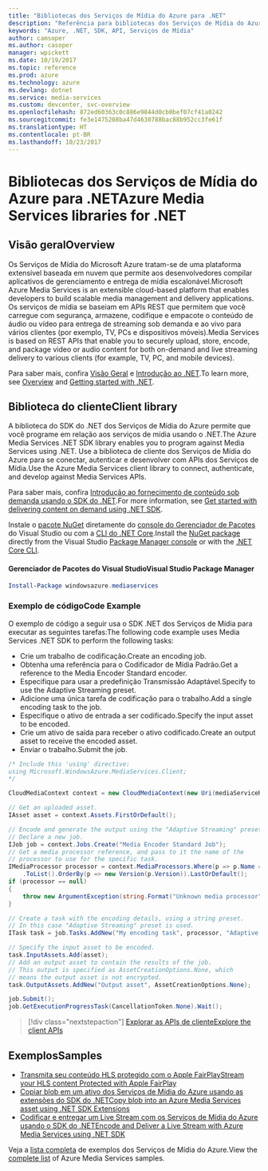```yaml
---
title: "Bibliotecas dos Serviços de Mídia do Azure para .NET"
description: "Referência para bibliotecas dos Serviços de Mídia do Azure para .NET"
keywords: "Azure, .NET, SDK, API, Serviços de Mídia"
author: camsoper
ms.author: casoper
manager: wpickett
ms.date: 10/19/2017
ms.topic: reference
ms.prod: azure
ms.technology: azure
ms.devlang: dotnet
ms.service: media-services
ms.custom: devcenter, svc-overview
ms.openlocfilehash: 872ed60363c0c886e9844d0cb0bef07cf41a0242
ms.sourcegitcommit: fe3e1475208ba47d4630788bac88b952cc3fe61f
ms.translationtype: HT
ms.contentlocale: pt-BR
ms.lasthandoff: 10/23/2017
---
```

# <a name="azure-media-services-libraries-for-net"></a><span data-ttu-id="92e07-104">Bibliotecas dos Serviços de Mídia do Azure para .NET</span><span class="sxs-lookup"><span data-stu-id="92e07-104">Azure Media Services libraries for .NET</span></span>

## <a name="overview"></a><span data-ttu-id="92e07-105">Visão geral</span><span class="sxs-lookup"><span data-stu-id="92e07-105">Overview</span></span>

<span data-ttu-id="92e07-106">Os Serviços de Mídia do Microsoft Azure tratam-se de uma plataforma extensível baseada em nuvem que permite aos desenvolvedores compilar aplicativos de gerenciamento e entrega de mídia escalonável.</span><span class="sxs-lookup"><span data-stu-id="92e07-106">Microsoft Azure Media Services is an extensible cloud-based platform that enables developers to build scalable media management and delivery applications.</span></span> <span data-ttu-id="92e07-107">Os serviços de mídia se baseiam em APIs REST que permitem que você carregue com segurança, armazene, codifique e empacote o conteúdo de áudio ou vídeo para entrega de streaming sob demanda e ao vivo para vários clientes (por exemplo, TV, PCs e dispositivos móveis).</span><span class="sxs-lookup"><span data-stu-id="92e07-107">Media Services is based on REST APIs that enable you to securely upload, store, encode, and package video or audio content for both on-demand and live streaming delivery to various clients (for example, TV, PC, and mobile devices).</span></span> 

<span data-ttu-id="92e07-108">Para saber mais, confira [Visão Geral](/azure/media-services/media-services-overview) e [Introdução ao .NET](/azure/media-services/media-services-dotnet-how-to-use).</span><span class="sxs-lookup"><span data-stu-id="92e07-108">To learn more, see [Overview](/azure/media-services/media-services-overview) and [Getting started with .NET](/azure/media-services/media-services-dotnet-how-to-use).</span></span> 

## <a name="client-library"></a><span data-ttu-id="92e07-109">Biblioteca do cliente</span><span class="sxs-lookup"><span data-stu-id="92e07-109">Client library</span></span>

<span data-ttu-id="92e07-110">A biblioteca do SDK do .NET dos Serviços de Mídia do Azure permite que você programe em relação aos serviços de mídia usando o .NET.</span><span class="sxs-lookup"><span data-stu-id="92e07-110">The Azure Media Services .NET SDK library enables you to program against Media Services using .NET.</span></span> <span data-ttu-id="92e07-111">Use a biblioteca de cliente dos Serviços de Mídia do Azure para se conectar, autenticar e desenvolver com APIs dos Serviços de Mídia.</span><span class="sxs-lookup"><span data-stu-id="92e07-111">Use the Azure Media Services client library to connect, authenticate, and develop against Media Services APIs.</span></span>  

<span data-ttu-id="92e07-112">Para saber mais, confira [Introdução ao fornecimento de conteúdo sob demanda usando o SDK do .NET](/azure/media-services/media-services-dotnet-get-started).</span><span class="sxs-lookup"><span data-stu-id="92e07-112">For more information, see [Get started with delivering content on demand using .NET SDK](/azure/media-services/media-services-dotnet-get-started).</span></span>

<span data-ttu-id="92e07-113">Instale o [pacote NuGet](https://www.nuget.org/packages/windowsazure.mediaservices) diretamente do [console do Gerenciador de Pacotes][PackageManager] do Visual Studio ou com a [CLI do .NET Core][DotNetCLI].</span><span class="sxs-lookup"><span data-stu-id="92e07-113">Install the [NuGet package](https://www.nuget.org/packages/windowsazure.mediaservices) directly from the Visual Studio [Package Manager console][PackageManager] or with the [.NET Core CLI][DotNetCLI].</span></span>

#### <a name="visual-studio-package-manager"></a><span data-ttu-id="92e07-114">Gerenciador de Pacotes do Visual Studio</span><span class="sxs-lookup"><span data-stu-id="92e07-114">Visual Studio Package Manager</span></span>

```powershell
Install-Package windowsazure.mediaservices
```

### <a name="code-example"></a><span data-ttu-id="92e07-115">Exemplo de código</span><span class="sxs-lookup"><span data-stu-id="92e07-115">Code Example</span></span>

<span data-ttu-id="92e07-116">O exemplo de código a seguir usa o SDK .NET dos Serviços de Mídia para executar as seguintes tarefas:</span><span class="sxs-lookup"><span data-stu-id="92e07-116">The following code example uses Media Services .NET SDK to perform the following tasks:</span></span>

- <span data-ttu-id="92e07-117">Crie um trabalho de codificação.</span><span class="sxs-lookup"><span data-stu-id="92e07-117">Create an encoding job.</span></span>
- <span data-ttu-id="92e07-118">Obtenha uma referência para o Codificador de Mídia Padrão.</span><span class="sxs-lookup"><span data-stu-id="92e07-118">Get a reference to the Media Encoder Standard encoder.</span></span>
- <span data-ttu-id="92e07-119">Especifique para usar a predefinição Transmissão Adaptável.</span><span class="sxs-lookup"><span data-stu-id="92e07-119">Specify to use the Adaptive Streaming preset.</span></span>
- <span data-ttu-id="92e07-120">Adicione uma única tarefa de codificação para o trabalho.</span><span class="sxs-lookup"><span data-stu-id="92e07-120">Add a single encoding task to the job.</span></span>
- <span data-ttu-id="92e07-121">Especifique o ativo de entrada a ser codificado.</span><span class="sxs-lookup"><span data-stu-id="92e07-121">Specify the input asset to be encoded.</span></span>
- <span data-ttu-id="92e07-122">Crie um ativo de saída para receber o ativo codificado.</span><span class="sxs-lookup"><span data-stu-id="92e07-122">Create an output asset to receive the encoded asset.</span></span>
- <span data-ttu-id="92e07-123">Enviar o trabalho.</span><span class="sxs-lookup"><span data-stu-id="92e07-123">Submit the job.</span></span>


```csharp
/* Include this 'using' directive:
using Microsoft.WindowsAzure.MediaServices.Client;
*/

CloudMediaContext context = new CloudMediaContext(new Uri(mediaServiceRESTAPIEndpoint), tokenProvider);

// Get an uploaded asset.
IAsset asset = context.Assets.FirstOrDefault();

// Encode and generate the output using the "Adaptive Streaming" preset.
// Declare a new job.
IJob job = context.Jobs.Create("Media Encoder Standard Job");
// Get a media processor reference, and pass to it the name of the 
// processor to use for the specific task.
IMediaProcessor processor = context.MediaProcessors.Where(p => p.Name == mediaProcessorName)
    .ToList().OrderBy(p => new Version(p.Version)).LastOrDefault();
if (processor == null) 
{
    throw new ArgumentException(string.Format("Unknown media processor", mediaProcessorName));
}

// Create a task with the encoding details, using a string preset.
// In this case "Adaptive Streaming" preset is used.
ITask task = job.Tasks.AddNew("My encoding task", processor, "Adaptive Streaming", TaskOptions.None);

// Specify the input asset to be encoded.
task.InputAssets.Add(asset);
// Add an output asset to contain the results of the job. 
// This output is specified as AssetCreationOptions.None, which 
// means the output asset is not encrypted. 
task.OutputAssets.AddNew("Output asset", AssetCreationOptions.None);

job.Submit();
job.GetExecutionProgressTask(CancellationToken.None).Wait();
```

> [!div class="nextstepaction"]
> [<span data-ttu-id="92e07-124">Explorar as APIs de cliente</span><span class="sxs-lookup"><span data-stu-id="92e07-124">Explore the client APIs</span></span>](/dotnet/api/overview/azure/mediaservices/client)

## <a name="samples"></a><span data-ttu-id="92e07-125">Exemplos</span><span class="sxs-lookup"><span data-stu-id="92e07-125">Samples</span></span>

- [<span data-ttu-id="92e07-126">Transmita seu conteúdo HLS protegido com o Apple FairPlay</span><span class="sxs-lookup"><span data-stu-id="92e07-126">Stream your HLS content Protected with Apple FairPlay</span></span>](https://azure.microsoft.com/resources/samples/media-services-dotnet-dynamic-encryption-with-fairplay/)
- [<span data-ttu-id="92e07-127">Copiar blob em um ativo dos Serviços de Mídia do Azure usando as extensões do SDK do .NET</span><span class="sxs-lookup"><span data-stu-id="92e07-127">Copy blob into an Azure Media Services asset using .NET SDK Extensions</span></span>](https://azure.microsoft.com/resources/samples/media-services-dotnet-copy-blob-into-asset/)
- [<span data-ttu-id="92e07-128">Codificar e entregar um Live Stream com os Serviços de Mídia do Azure usando o SDK do .NET</span><span class="sxs-lookup"><span data-stu-id="92e07-128">Encode and Deliver a Live Stream with Azure Media Services using .NET SDK</span></span>](https://azure.microsoft.com/resources/samples/media-services-dotnet-encode-live-stream-with-ams-clear/)

<span data-ttu-id="92e07-129">Veja a [lista completa](https://azure.microsoft.com/resources/samples/?platform=dotnet&service=media-services) de exemplos dos Serviços de Mídia do Azure.</span><span class="sxs-lookup"><span data-stu-id="92e07-129">View the [complete list](https://azure.microsoft.com/resources/samples/?platform=dotnet&service=media-services) of Azure Media Services samples.</span></span>


[PackageManager]: https://docs.microsoft.com/nuget/tools/package-manager-console
[DotNetCLI]: https://docs.microsoft.com/dotnet/core/tools/dotnet-add-package
